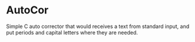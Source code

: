 # AutoCor
Simple C auto corrector that would receives a text from standard input, and put periods and capital letters where they are needed.
